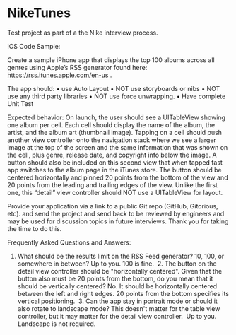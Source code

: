 # NikeTunes
Test project as part of a the Nike interview process.

iOS Code Sample:

Create a sample iPhone app that displays the top 100 albums across all genres using Apple’s RSS generator found here: https://rss.itunes.apple.com/en-us .

The app should: 
	•	use Auto Layout
	•	NOT use storyboards or nibs
	•	NOT use any third party libraries
	•	NOT use force unwrapping.
	•	Have complete Unit Test

Expected behavior:
On launch, the user should see a UITableView showing one album per cell. Each cell should display the name of the album, the artist, and the album art (thumbnail image). Tapping on a cell should push another view controller onto the navigation stack where we see a larger image at the top of the screen and the same information that was shown on the cell, plus genre, release date, and copyright info below the image. A button should also be included on this second view that when tapped fast app switches to the album page in the iTunes store. The button should be centered horizontally and pinned 20 points from the bottom of the view and 20 points from the leading and trailing edges of the view. Unlike the first one, this “detail” view controller should NOT use a UITableView for layout. 

Provide your application via a link to a public Git repo (GitHub, Gitorious, etc). and send the project and send back to be reviewed by engineers and may be used for discussion topics in future interviews. Thank you for taking the time to do this.


Frequently Asked Questions and Answers:
1. What should be the results limit on the RSS Feed generator? 10, 100, or somewhere in between?
Up to you. 100 is fine.
 2. The button on the detail view controller should be "horizontally centered". Given that the button also must be 20 points from the bottom, do you mean that it should be vertically centered?
No. It should be horizontally centered between the left and right edges. 20 points from the bottom specifies its vertical positioning.
 3. Can the app stay in portrait mode or should it also rotate to landscape mode? This doesn't matter for the table view controller, but it may matter for the detail view controller.
 Up to you. Landscape is not required.

